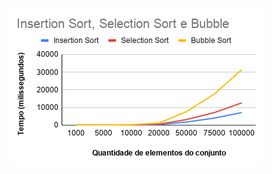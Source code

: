 ![alt text](https://github.com/gustavolimav/C/blob/main/EstruturasDeDados/Algoritmos%20de%20ordenação/bubblesort/glvm_pmama_algoritmos_grafico_c.jpg)
